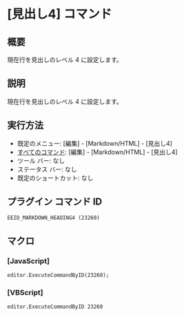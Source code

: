 # \[見出し4\] コマンド

## 概要

現在行を見出しのレベル 4 に設定します。

## 説明

現在行を見出しのレベル 4 に設定します。

## 実行方法

- 既定のメニュー: \[編集\] \- \[Markdown/HTML\] \- \[見出し4\]
- [すべてのコマンド](../../glossary/allcommands): \[編集\] \- \[Markdown/HTML\] \- \[見出し4\]
- ツール バー: なし
- ステータス バー: なし
- 既定のショートカット: なし

## プラグイン コマンド ID

```
EEID_MARKDOWN_HEADING4 (23260)```

## マクロ

### \[JavaScript\]

```
editor.ExecuteCommandByID(23260);
```

### \[VBScript\]

```
editor.ExecuteCommandByID 23260
```
